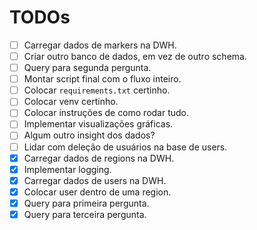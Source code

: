 # TODOs

- [ ] Carregar dados de markers na DWH.
- [ ] Criar outro banco de dados, em vez de outro schema.
- [ ] Query para segunda pergunta.
- [ ] Montar script final com o fluxo inteiro.
- [ ] Colocar `requirements.txt` certinho.
- [ ] Colocar venv certinho.
- [ ] Colocar instruções de como rodar tudo.
- [ ] Implementar visualizações gráficas.
- [ ] Algum outro insight dos dados?
- [ ] Lidar com deleção de usuários na base de users.
- [X] Carregar dados de regions na DWH.
- [X] Implementar logging.
- [X] Carregar dados de users na DWH.
- [X] Colocar user dentro de uma region.
- [X] Query para primeira pergunta.
- [X] Query para terceira pergunta.